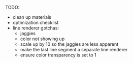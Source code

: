TODO:

* clean up materials
* optimization checklist
* line renderer gotchas:
	* jaggies
	* color not showing up
	* scale up by 10 so the jaggies are less apparent
	* make the last line segment a separate line renderer
	* ensure color transparency is set to 1
